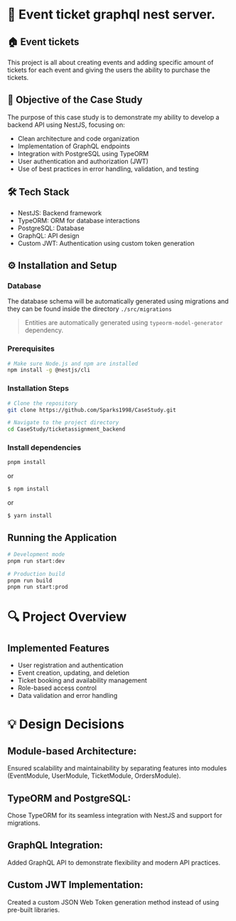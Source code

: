 # 📄 Event ticket graphql nest server.

## 🏠 Event tickets

This project is all about creating events and adding specific amount of tickets for each event and giving the users 
the ability to purchase the tickets.

## 🎯 Objective of the Case Study

The purpose of this case study is to demonstrate my ability to develop a backend API using NestJS, focusing on:

- Clean architecture and code organization
- Implementation of GraphQL endpoints
- Integration with PostgreSQL using TypeORM
- User authentication and authorization (JWT)
- Use of best practices in error handling, validation, and testing

## 🛠 Tech Stack

- NestJS: Backend framework
- TypeORM: ORM for database interactions
- PostgreSQL: Database
- GraphQL: API design
- Custom JWT: Authentication using custom token generation

## ⚙️ Installation and Setup

### Database
The database schema will be automatically generated using migrations and they can be found inside the directory 
`./src/migrations`

> Entities are automatically generated using `typeorm-model-generator` dependency.

### Prerequisites
```bash
# Make sure Node.js and npm are installed
npm install -g @nestjs/cli
```

### Installation Steps
```bash
# Clone the repository
git clone https://github.com/Sparks1998/CaseStudy.git

# Navigate to the project directory
cd CaseStudy/ticketassignment_backend
```
### Install dependencies

```bash
pnpm install
```
or
```bash
$ npm install
```
or
```bash
$ yarn install
```
## Running the Application
```bash
# Development mode
pnpm run start:dev

# Production build
pnpm run build
pnpm run start:prod
```

# 🔍 Project Overview

## Implemented Features

- User registration and authentication 
- Event creation, updating, and deletion 
- Ticket booking and availability management 
- Role-based access control 
- Data validation and error handling

# 💡 Design Decisions

## Module-based Architecture:
Ensured scalability and maintainability by separating features into modules (EventModule, UserModule, TicketModule, 
OrdersModule).

## TypeORM and PostgreSQL:
Chose TypeORM for its seamless integration with NestJS and support for migrations.

## GraphQL Integration:
Added GraphQL API to demonstrate flexibility and modern API practices.

## Custom JWT Implementation:
Created a custom JSON Web Token generation method instead of using pre-built libraries.